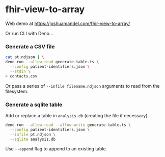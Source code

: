 # fhir-view-to-array

Web demo at https://joshuamandel.com/fhir-view-to-array/

Or run CLI with Deno...

###  Generate a CSV file

```sh
cat pt.ndjson | \
deno run --allow-read generate-table.ts \
  --config patient-identifiers.json \
  --stdin \
> contacts.csv
```

Or pass a series of `--infile filename.ndjson` arguments to read from the filesystem.

###  Generate a sqlite table

Add or replace a table in `analysis.db` (creating the file if necessary)

```sh
deno run --allow-read --allow-write generate-table.ts \
  --config patient-identifiers.json \
  --infile pt.ndjson \
  --sqlite analysis.db
```

Use `--append` flag to append to an existing table.
